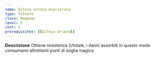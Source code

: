 ```yaml
---
name: Difesa arcana migliorata
type: Talento
class: Magewar
level: 5
cost: 5
prerequisites: [[Difesa arcana]]
---
```


**Descrizione**
Ottiene resistenza 2/totale, i danni assorbiti in questo modo consumano
altrettanti punti di soglia magica